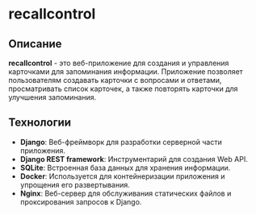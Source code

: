 # recallcontrol

## Описание

**recallcontrol** - это веб-приложение для создания и управления карточками для запоминания информации. Приложение позволяет пользователям создавать карточки с вопросами и ответами, просматривать список карточек, а также повторять карточки для улучшения запоминания.

## Технологии

- **Django**: Веб-фреймворк для разработки серверной части приложения.
- **Django REST framework**: Инструментарий для создания Web API.
- **SQLite**: Встроенная база данных для хранения информации.
- **Docker**: Используется для контейнеризации приложения и упрощения его развертывания.
- **Nginx**: Веб-сервер для обслуживания статических файлов и проксирования запросов к Django.

